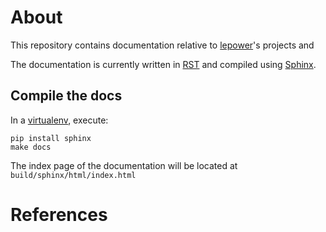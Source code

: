 # About

This repository contains documentation relative to [lepower][lepower]'s projects and 

The documentation is currently written in [RST][rst] and compiled using [Sphinx][sphinx].

## Compile the docs

In a [virtualenv][virtualenv], execute:

    pip install sphinx
    make docs

The index page of the documentation will be located at `build/sphinx/html/index.html`


# References

[lepower]: http://lepower.eu
[rst]: http://docutils.sourceforge.net/rst.html
[sphinx]: http://sphinx-doc.org
[virtualenv]: https://virtualenv.pypa.io/en/latest/

